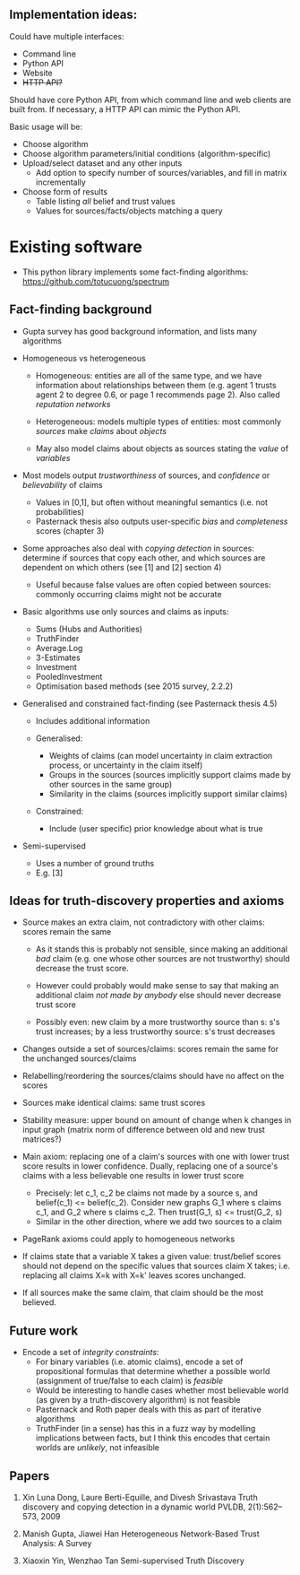 ## Implementation ideas:
Could have multiple interfaces:
  * Command line
  * Python API
  * Website
  * ~~HTTP API?~~

Should have core Python API, from which command line and web clients are built
from. If necessary, a HTTP API can mimic the Python API.

Basic usage will be:
  * Choose algorithm
  * Choose algorithm parameters/initial conditions (algorithm-specific)
  * Upload/select dataset and any other inputs
    * Add option to specify number of sources/variables, and fill in matrix
      incrementally
  * Choose form of results
    * Table listing *all* belief and trust values
    * Values for sources/facts/objects matching a query

# Existing software

* This python library implements some fact-finding algorithms:
  https://github.com/totucuong/spectrum

## Fact-finding background

* Gupta survey has good background information, and lists many algorithms

* Homogeneous vs heterogeneous
  * Homogeneous: entities are all of the same type, and we have information
  about relationships between them (e.g. agent 1 trusts agent 2 to degree 0.6,
  or page 1 recommends page 2). Also called *reputation networks*

  * Heterogeneous: models multiple types of entities: most commonly *sources*
  make *claims* about *objects*

  * May also model claims about objects as sources stating the *value* of
  *variables*

* Most models output *trustworthiness* of sources, and *confidence* or
  *believability* of claims

  * Values in [0,1], but often without meaningful semantics (i.e. not
    probabilities)
  * Pasternack thesis also outputs user-specific *bias* and *completeness*
    scores (chapter 3)

* Some approaches also deal with *copying detection* in sources: determine if
  sources that copy each other, and which sources are dependent on which others
  (see [1] and [2] section 4)
  * Useful because false values are often copied between sources: commonly
    occurring claims might not be accurate

* Basic algorithms use only sources and claims as inputs:
  * Sums (Hubs and Authorities)
  * TruthFinder
  * Average.Log
  * 3-Estimates
  * Investment
  * PooledInvestment
  * Optimisation based methods (see 2015 survey, 2.2.2)

* Generalised and constrained fact-finding (see Pasternack thesis 4.5)
  * Includes additional information

  * Generalised:
    * Weights of claims (can model uncertainty in claim extraction process, or
      uncertainty in the claim itself)
    * Groups in the sources (sources implicitly support claims made by other
      sources in the same group)
    * Similarity in the claims (sources implicitly support similar claims)

  * Constrained:
    * Include (user specific) prior knowledge about what is true

* Semi-supervised
  * Uses a number of ground truths
  * E.g. [3]

## Ideas for truth-discovery properties and axioms

* Source makes an extra claim, not contradictory with other claims: scores
  remain the same
  * As it stands this is probably not sensible, since making an additional
    *bad* claim (e.g.  one whose other sources are not trustworthy) should
    decrease the trust score.

  * However could probably would make sense to say that making an additional
    claim *not made by anybody* else should never decrease trust score

  * Possibly even: new claim by a more trustworthy source than s: s's trust
    increases; by a less trustworthy source: s's trust decreases

* Changes outside a set of sources/claims: scores remain the same for the
  unchanged sources/claims

* Relabelling/reordering the sources/claims should have no affect on the scores

* Sources make identical claims: same trust scores

* Stability measure: upper bound on amount of change when k changes in input
  graph (matrix norm of difference between old and new trust matrices?)

* Main axiom: replacing one of a claim's sources with one with lower trust
  score results in lower confidence. Dually, replacing one of a source's claims
  with a less believable one results in lower trust score
  * Precisely: let c_1, c_2 be claims not made by a source s, and
    belief(c_1) <= belief(c_2). Consider new graphs G_1 where s claims c_1, and
    G_2 where s claims c_2. Then trust(G_1, s) <= trust(G_2, s)
  * Similar in the other direction, where we add two sources to a claim

* PageRank axioms could apply to homogeneous networks

* If claims state that a variable X takes a given value: trust/belief scores
  should not depend on the specific values that sources claim X takes; i.e.
  replacing all claims X=k with X=k' leaves scores unchanged.

* If all sources make the same claim, that claim should be the most believed.

## Future work

* Encode a set of *integrity constraints*:
  * For binary variables (i.e. atomic claims), encode a set of propositional
  formulas that determine whether a possible world (assignment of true/false to
  each claim) is *feasible*
  * Would be interesting to handle cases whether most believable world (as
  given by a truth-discovery algorithm) is not feasible
  * Pasternack and Roth paper deals with this as part of iterative algorithms
  * TruthFinder (in a sense) has this in a fuzz way by modelling implications
  between facts, but I think this encodes that certain worlds are *unlikely*,
  not infeasible

## Papers

1. Xin Luna Dong, Laure Berti-Equille, and Divesh Srivastava
   Truth discovery and copying detection in a dynamic world
   PVLDB, 2(1):562–573, 2009

2. Manish Gupta, Jiawei Han
   Heterogeneous Network-Based Trust Analysis: A Survey

3. Xiaoxin Yin, Wenzhao Tan
   Semi-supervised Truth Discovery

